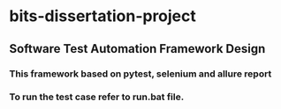 # bits-dissertation-project
## Software Test Automation Framework Design
### This framework based on pytest, selenium  and allure report
### To run the test case refer to run.bat file.
